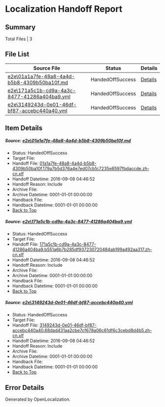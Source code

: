 # <a name='report-top'></a> Localization Handoff Report

## Summary
 Total Files | 3

## File List
 Source File | Status | Details 
 ----------- | ------ | ------- 
 [e2e\01a1a7fe-48a8-4a4d-b5b8-4309b50ba10f.md](https://github.com/OpenLocalizationTestOrg/ol-test0/blob/7f4c1619f0d149bb559a8a4a1ce249d4ae4cdf78/e2e/01a1a7fe-48a8-4a4d-b5b8-4309b50ba10f.md) | HandedOffSuccess | [Details](#b7672a455bab7c1de6be3870f3ac5ca25d5016ef1)
 [e2e\171a5c1b-cd9a-4a3c-8477-41286a404ba9.yml](https://github.com/OpenLocalizationTestOrg/ol-test0/blob/7f4c1619f0d149bb559a8a4a1ce249d4ae4cdf78/e2e/171a5c1b-cd9a-4a3c-8477-41286a404ba9.yml) | HandedOffSuccess | [Details](#8031c20eadc180afd21aeaa8830dcc43017b9d022)
 [e2e\3149243d-0e01-46df-bf87-accebc440a40.yml](https://github.com/OpenLocalizationTestOrg/ol-test0/blob/7f4c1619f0d149bb559a8a4a1ce249d4ae4cdf78/e2e/3149243d-0e01-46df-bf87-accebc440a40.yml) | HandedOffSuccess | [Details](#9274065c2547a906c010e46fe5a89d6b44aa309a3)

## Item Details
##### <a name='b7672a455bab7c1de6be3870f3ac5ca25d5016ef1'></a> Source: [e2e\01a1a7fe-48a8-4a4d-b5b8-4309b50ba10f.md](https://github.com/OpenLocalizationTestOrg/ol-test0/blob/7f4c1619f0d149bb559a8a4a1ce249d4ae4cdf78/e2e/01a1a7fe-48a8-4a4d-b5b8-4309b50ba10f.md)
* Status: HandedOffSuccess
* Target File: 
* Handoff File: [01a1a7fe-48a8-4a4d-b5b8-4309b50ba10f.179a7b5d376a4e7ed07cb1c7235e8597fbdaccde.zh-cn.xlf](https://github.com/OpenLocalizationTestOrg/ol-test0-handoff/blob/311a332d86e93b2e55b762799c3cbccca91253e3/ol-handoff/OpenLocalizationTestOrg/ol-test0-zhcn/ci/ht/01a1a7fe-48a8-4a4d-b5b8-4309b50ba10f.179a7b5d376a4e7ed07cb1c7235e8597fbdaccde.zh-cn.xlf)
* Handoff Datetime: 2016-09-08 04:46:52
* Handoff Reason: Include
* Archive File: 
* Archive Datetime: 0001-01-01 00:00:00
* Handback File: 
* Handback Datetime: 0001-01-01 00:00:00
* [Back to Top](#report-top)

##### <a name='8031c20eadc180afd21aeaa8830dcc43017b9d022'></a> Source: [e2e\171a5c1b-cd9a-4a3c-8477-41286a404ba9.yml](https://github.com/OpenLocalizationTestOrg/ol-test0/blob/7f4c1619f0d149bb559a8a4a1ce249d4ae4cdf78/e2e/171a5c1b-cd9a-4a3c-8477-41286a404ba9.yml)
* Status: HandedOffSuccess
* Target File: 
* Handoff File: [171a5c1b-cd9a-4a3c-8477-41286a404ba9.b551a6b7b285df937230720484ab199a492aa317.zh-cn.xlf](https://github.com/OpenLocalizationTestOrg/ol-test0-handoff/blob/311a332d86e93b2e55b762799c3cbccca91253e3/ol-handoff/OpenLocalizationTestOrg/ol-test0-zhcn/ci/ht/171a5c1b-cd9a-4a3c-8477-41286a404ba9.b551a6b7b285df937230720484ab199a492aa317.zh-cn.xlf)
* Handoff Datetime: 2016-09-08 04:46:52
* Handoff Reason: Include
* Archive File: 
* Archive Datetime: 0001-01-01 00:00:00
* Handback File: 
* Handback Datetime: 0001-01-01 00:00:00
* [Back to Top](#report-top)

##### <a name='9274065c2547a906c010e46fe5a89d6b44aa309a3'></a> Source: [e2e\3149243d-0e01-46df-bf87-accebc440a40.yml](https://github.com/OpenLocalizationTestOrg/ol-test0/blob/7f4c1619f0d149bb559a8a4a1ce249d4ae4cdf78/e2e/3149243d-0e01-46df-bf87-accebc440a40.yml)
* Status: HandedOffSuccess
* Target File: 
* Handoff File: [3149243d-0e01-46df-bf87-accebc440a40.68dad431aa2cbe7cf678a06c61df6c3cebd8d4b5.zh-cn.xlf](https://github.com/OpenLocalizationTestOrg/ol-test0-handoff/blob/311a332d86e93b2e55b762799c3cbccca91253e3/ol-handoff/OpenLocalizationTestOrg/ol-test0-zhcn/ci/ht/3149243d-0e01-46df-bf87-accebc440a40.68dad431aa2cbe7cf678a06c61df6c3cebd8d4b5.zh-cn.xlf)
* Handoff Datetime: 2016-09-08 04:46:52
* Handoff Reason: Include
* Archive File: 
* Archive Datetime: 0001-01-01 00:00:00
* Handback File: 
* Handback Datetime: 0001-01-01 00:00:00
* [Back to Top](#report-top)


## Error Details

Generated by OpenLocalization.
